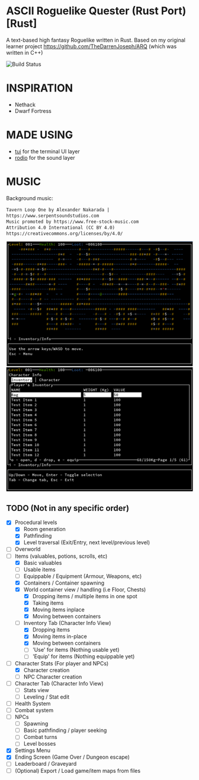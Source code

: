 ASCII Roguelike Quester (Rust Port) [Rust]
=============================================================

A text-based high fantasy Roguelike written in Rust.
Based on my original learner project https://github.com/TheDarrenJoseph/ARQ (which was written in C++)


![Build Status](https://github.com/TheDarrenJoseph/ARQ-Rust/actions/workflows/main-build.yml/badge.svg)

INSPIRATION
=======
- Nethack
- Dwarf Fortress

MADE USING
=======
- [tui](https://github.com/fdehau/tui-rs) for the terminal UI layer
- [rodio](https://github.com/RustAudio/rodio) for the sound layer


MUSIC
======
Background music:
```
Tavern Loop One by Alexander Nakarada | https://www.serpentsoundstudios.com
Music promoted by https://www.free-stock-music.com
Attribution 4.0 International (CC BY 4.0)
https://creativecommons.org/licenses/by/4.0/
```

![Main map dev screenshot](images/map-view-80-25-example.png)
![Inventory view dev screenshot](images/inventory-view-80-25-example.png)

TODO (Not in any specific order)
----
- [X] Procedural levels
    - [X] Room generation
    - [X] Pathfinding
    - [X] Level traversal (Exit/Entry, next level/previous level)
- [ ] Overworld
- [ ] Items (valuables, potions, scrolls, etc)
    - [X] Basic valuables
    - [ ] Usable items
    - [ ] Equippable / Equipment (Armour, Weapons, etc)
    - [X] Containers / Container spawning
    - [X] World container view / handling (i.e Floor, Chests)
        - [X] Dropping items / multiple items in one spot
        - [X] Taking items
        - [X] Moving items inplace
        - [X] Moving between containers
    - [ ] Inventory Tab (Character Info View)
        - [X] Dropping items
        - [X] Moving items in-place
        - [X] Moving between containers
        - [ ]  'Use' for items (Nothing usable yet)
        - [ ]  'Equip' for items (Nothing equippable yet)
- [ ] Character Stats (For player and NPCs)
    - [X] Character creation
    - [ ] NPC Character creation
- [ ] Character Tab (Character Info View)
    - [ ] Stats view
    - [ ] Leveling / Stat edit
- [ ] Health System
- [ ] Combat system
- [ ] NPCs
    - [ ] Spawning
    - [ ] Basic pathfinding / player seeking
    - [ ] Combat turns
    - [ ] Level bosses
- [X] Settings Menu
- [X] Ending Screen (Game Over / Dungeon escape)
- [ ] Leaderboard / Graveyard
- [ ] (Optional) Export / Load game/item maps from files
